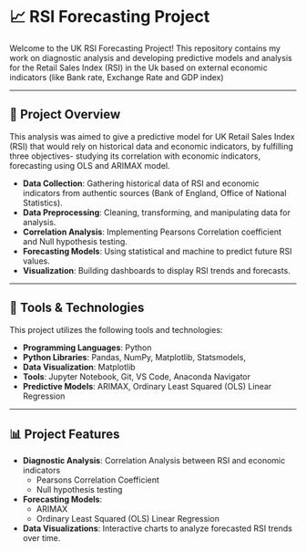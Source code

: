 # 📈 RSI Forecasting Project

Welcome to the UK RSI Forecasting Project! This repository contains my work on diagnostic analysis and developing predictive models and analysis for the Retail Sales Index (RSI) in the Uk based on external economic indicators (like Bank rate, Exchange Rate and GDP index)

---

## 📝 Project Overview

This analysis was aimed to give a predictive model for UK Retail Sales Index (RSI) that would rely on historical data and economic indicators, by fulfilling three objectives- studying its correlation with economic indicators, forecasting using OLS and ARIMAX model.

- **Data Collection**: Gathering historical data of RSI and economic indicators from authentic sources (Bank of England, Office of National Statistics). 
- **Data Preprocessing**: Cleaning, transforming, and manipulating data for analysis.
- **Correlation Analysis**: Implementing Pearsons Correlation coefficient and Null hypothesis testing.
- **Forecasting Models**: Using statistical and machine to predict future RSI values.
- **Visualization**: Building dashboards to display RSI trends and forecasts.

---

## 🔧 Tools & Technologies

This project utilizes the following tools and technologies:

- **Programming Languages**: Python
- **Python Libraries**: Pandas, NumPy, Matplotlib, Statsmodels, 
- **Data Visualization**: Matplotlib
- **Tools**: Jupyter Notebook, Git, VS Code, Anaconda Navigator
- **Predictive Models**: ARIMAX, Ordinary Least Squared (OLS) Linear Regression

---

## 📊 Project Features

- **Diagnostic Analysis**: Correlation Analysis between RSI and economic indicators
  - Pearsons Correlation Coefficient
  - Null hypothesis testing
- **Forecasting Models**:
  - ARIMAX
  - Ordinary Least Squared (OLS) Linear Regression
- **Data Visualizations**: Interactive charts to analyze forecasted RSI trends over time.
